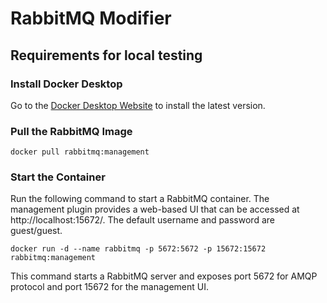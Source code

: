 # RabbitMQ Modifier
## Requirements for local testing
### Install Docker Desktop
Go to the [Docker Desktop Website](https://www.example.com) to install the latest version. 

### Pull the RabbitMQ Image
``docker pull rabbitmq:management
``

### Start the Container
 Run the following command to start a RabbitMQ container. The management plugin provides a web-based UI that can be accessed at http://localhost:15672/. The default username and password are guest/guest.

``
docker run -d --name rabbitmq -p 5672:5672 -p 15672:15672 rabbitmq:management
``

This command starts a RabbitMQ server and exposes port 5672 for AMQP protocol and port 15672 for the management UI.

